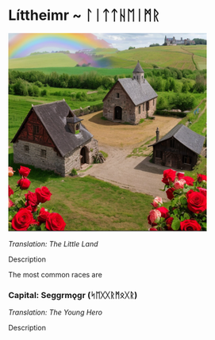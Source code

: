# Líttheimr ~ ᛚᛁᛏᛏᚺᛖᛁᛗᚱ

<img src="/assets/Images/Worlds/littheimr.png" width="400" height="400"/>

*Translation: The Little Land*

Description

The most common races are 

### Capital: Seggrmǫgr (ᛋᛖᚷᚷᚱᛗᛟᚷᚱ)

*Translation: The Young Hero*

Description